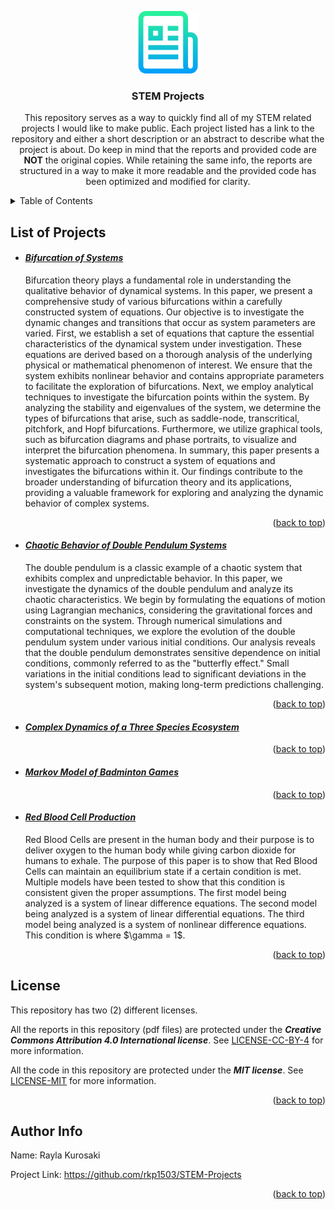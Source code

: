 <!--
*** Author: Rayla Kurosaki
*** GitHub: https://github.com/rkp1503
-->
<!DOCTYPE html>
<html>
<body>

<a name="readme-top"></a>


<!-- PROJECT LOGO -->
<div align="center">
    <a href="https://github.com/rkp1503/STEM-Projects"><img src="assets/logo.png" alt="Logo" width="100" height="auto"></a>
    <h3 align="center">STEM Projects</h3>
    <p align="center">
        This repository serves as a way to quickly find all of my STEM related projects I would like to make public. Each project listed has a link to the repository and either a short description or an abstract to describe what the project is about. Do keep in mind that the reports and provided code are <b>NOT</b> the original copies. While retaining the same info, the reports are structured in a way to make it more readable and the provided code has been optimized and modified for clarity.
        <br />
    </p>
</div>


<!-- TABLE OF CONTENTS -->
<details>
<summary>Table of Contents</summary>
<ol>
    <li>List of Projects
        <ul>
            <li><a href="#bifurcation-of-systems">Bifurcation of Systems</a></li>
            <li><a href="#chaotic-behavior-of-double-pendulum-systems">Chaotic Behavior of Double Pendulum Systems</a></li>
            <li><a href="#complex-dynamics-of-a-three-species-ecosystem">Complex Dynamics of a Three Species Ecosystem</a></li>
            <li><a href="#markov-model-of-badminton-games">Markov Model of Badminton Games</a></li>
            <li><a href="#red-blood-cell-production">Red Blood Cell Production</a></li>
        </ul>
    </li>
    <li><a href="#license">License</a></li>
    <li><a href="#author-info">Author Info</a></li>
</ol>
</details>


<!-- LIST OF PROJECTS -->
<div>
    <h2>List of Projects</h2>
    <ul>
        <!-- <li>
            <h4 id="project-title"><a href="projects/project_title"><i>project_title</i></a></h4>
            <p></p>
            <p align="right">(<a href="#readme-top">back to top</a>)</p>
        </li> -->
        <li>
            <h4 id="bifurcation-of-systems"><a href="projects/Bifurcation of Systems"><i>Bifurcation of Systems</i></a></h4>
            <p>Bifurcation theory plays a fundamental role in understanding the qualitative behavior of dynamical systems. In this paper, we present a comprehensive study of various bifurcations within a carefully constructed system of equations. Our objective is to investigate the dynamic changes and transitions that occur as system parameters are varied. First, we establish a set of equations that capture the essential characteristics of the dynamical system under investigation. These equations are derived based on a thorough analysis of the underlying physical or mathematical phenomenon of interest. We ensure that the system exhibits nonlinear behavior and contains appropriate parameters to facilitate the exploration of bifurcations. Next, we employ analytical techniques to investigate the bifurcation points within the system. By analyzing the stability and eigenvalues of the system, we determine the types of bifurcations that arise, such as saddle-node, transcritical, pitchfork, and Hopf bifurcations. Furthermore, we utilize graphical tools, such as bifurcation diagrams and phase portraits, to visualize and interpret the bifurcation phenomena. In summary, this paper presents a systematic approach to construct a system of equations and investigates the bifurcations within it. Our findings contribute to the broader understanding of bifurcation theory and its applications, providing a valuable framework for exploring and analyzing the dynamic behavior of complex systems.</p>
            <p align="right">(<a href="#readme-top">back to top</a>)</p>
        </li>
        <li>
            <h4 id="chaotic-behavior-of-double-pendulum-systems"><a href="projects/Chaotic Behavior of Double Pendulum Systems"><i>Chaotic Behavior of Double Pendulum Systems</i></a></h4>
            <p>The double pendulum is a classic example of a chaotic system that exhibits complex and unpredictable behavior. In this paper, we investigate the dynamics of the double pendulum and analyze its chaotic characteristics. We begin by formulating the equations of motion using Lagrangian mechanics, considering the gravitational forces and constraints on the system. Through numerical simulations and computational techniques, we explore the evolution of the double pendulum system under various initial conditions. Our analysis reveals that the double pendulum demonstrates sensitive dependence on initial conditions, commonly referred to as the "butterfly effect." Small variations in the initial conditions lead to significant deviations in the system's subsequent motion, making long-term predictions challenging.</p>
            <p align="right">(<a href="#readme-top">back to top</a>)</p>
        </li>
        <li>
            <h4 id="complex-dynamics-of-a-three-species-ecosystem"><a href="projects/Complex Dynamics of a Three Species Ecosystem"><i>Complex Dynamics of a Three Species Ecosystem</i></a></h4>
            <p></p>
            <p align="right">(<a href="#readme-top">back to top</a>)</p>
        </li>
        <li>
            <h4 id="markov-model-of-badminton-games"><a href="projects/Markov Model of Badminton Games"><i>Markov Model of Badminton Games</i></a></h4>
            <p></p>
            <p align="right">(<a href="#readme-top">back to top</a>)</p>
        </li>
        <li>
            <h4 id="red-blood-cell-production"><a href="projects/Red Blood Cell Production"><i>Red Blood Cell Production</i></a></h4>
            <p>Red Blood Cells are present in the human body and their purpose is to deliver oxygen to the human body while giving carbon dioxide for humans to exhale. The purpose of this paper is to show that Red Blood Cells can maintain an equilibrium state if a certain condition is met. Multiple models have been tested to show that this condition is consistent given the proper assumptions. The first model being analyzed is a system of linear difference equations. The second model being analyzed is a system of linear differential equations. The third model being analyzed is a system of nonlinear difference equations. This condition is where $\gamma = 1$.</p>
            <p align="right">(<a href="#readme-top">back to top</a>)</p>
        </li>
    </ul>
</div>

<!-- LICENSE -->
<div>
    <h2 id="license">License</h2>
    <p>This repository has two (2) different licenses.</p>
    <p>All the reports in this repository (pdf files) are protected under the <b><i>Creative Commons Attribution 4.0 International license</i></b>. See <a href="LICENSE-CC-BY-4">LICENSE-CC-BY-4</a> for more information.</p>
    <p>All the code in this repository are protected under the <b><i>MIT license</i></b>. See <a href="LICENSE-MIT">LICENSE-MIT</a> for more information.</p>
    <p align="right">(<a href="#readme-top">back to top</a>)</p>
</div>


<!-- AUTHOR INFO -->
<div>
    <h2 id="author-info">Author Info</h2>
    <p>Name: Rayla Kurosaki</p>
    <p>Project Link: <a href="https://github.com/rkp1503/STEM-Projects">https://github.com/rkp1503/STEM-Projects</a></p>
    <p align="right">(<a href="#readme-top">back to top</a>)</p>
</div>
